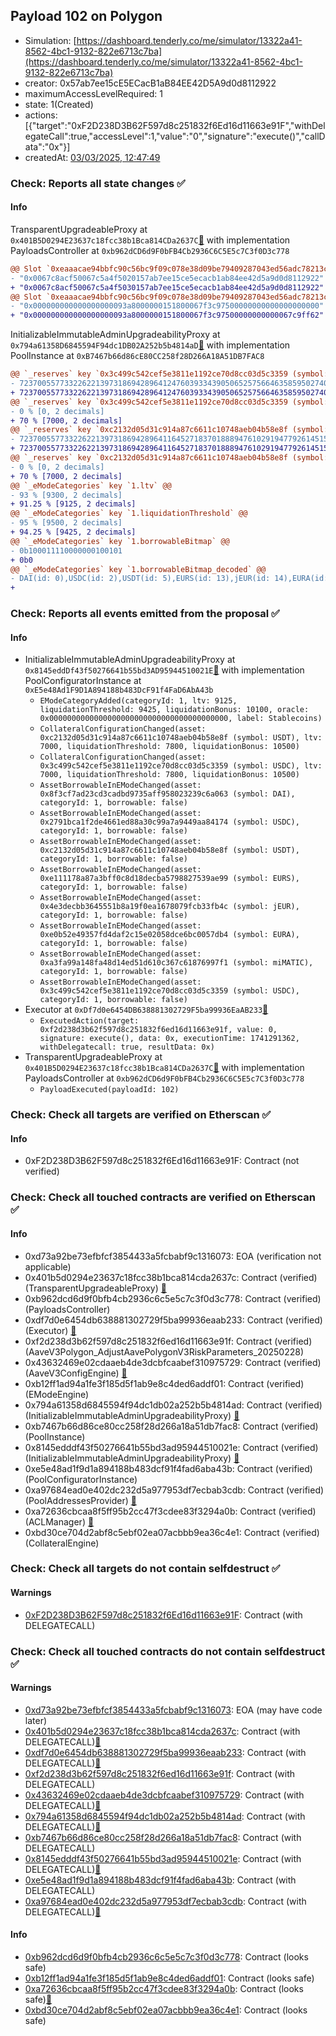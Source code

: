 ## Payload 102 on Polygon

- Simulation: [https://dashboard.tenderly.co/me/simulator/13322a41-8562-4bc1-9132-822e6713c7ba](https://dashboard.tenderly.co/me/simulator/13322a41-8562-4bc1-9132-822e6713c7ba)
- creator: 0x57ab7ee15cE5ECacB1aB84EE42D5A9d0d8112922
- maximumAccessLevelRequired: 1
- state: 1(Created)
- actions: [{"target":"0xF2D238D3B62F597d8c251832f6Ed16d11663e91F","withDelegateCall":true,"accessLevel":1,"value":"0","signature":"execute()","callData":"0x"}]
- createdAt: [03/03/2025, 12:47:49](https://polygonscan.com/tx/0xbe1d9dde3a2a9d27728d87a10100f5ef4c9039a2f44397b59ce25fc711831645)

### Check: Reports all state changes :white_check_mark:

#### Info


TransparentUpgradeableProxy at `0x401B5D0294E23637c18fcc38b1Bca814CDa2637C`[:ghost:](https://github.com/bgd-labs/aave-address-book "GovernanceV3Polygon.PAYLOADS_CONTROLLER") with implementation PayloadsController at `0xb962dCD6d9F0bFB4Cb2936C6C5E5c7C3f0D3c778`
```diff
@@ Slot `0xeaaacae94bbfc90c56bc9f09c078e38d09be79409287043ed56adc78213c2109` @@
- "0x0067c8acf50067c5a4f5020157ab7ee15ce5ecacb1ab84ee42d5a9d0d8112922"
+ "0x0067c8acf50067c5a4f5030157ab7ee15ce5ecacb1ab84ee42d5a9d0d8112922"
@@ Slot `0xeaaacae94bbfc90c56bc9f09c078e38d09be79409287043ed56adc78213c210a` @@
- "0x000000000000000000093a8000000151800067f3c97500000000000000000000"
+ "0x000000000000000000093a8000000151800067f3c97500000000000067c9ff62"
```

InitializableImmutableAdminUpgradeabilityProxy at `0x794a61358D6845594F94dc1DB02A252b5b4814aD`[:ghost:](https://github.com/bgd-labs/aave-address-book "AaveV3Polygon.POOL") with implementation PoolInstance at `0xB7467b66d86cE80CC258f28D266A18A51DB7FAC8`
```diff
@@ `_reserves` key `0x3c499c542cef5e3811e1192ce70d8cc03d5c3359 (symbol: USDC).configuration.data` @@
- 7237005577332262213973186942896412476039334390506525756646358595027403800576
+ 7237005577332262213973186942896412476039334390506525756646358595027403807576
@@ `_reserves` key `0x3c499c542cef5e3811e1192ce70d8cc03d5c3359 (symbol: USDC).configuration.data_decoded.ltv` @@
- 0 % [0, 2 decimals]
+ 70 % [7000, 2 decimals]
@@ `_reserves` key `0xc2132d05d31c914a87c6611c10748aeb04b58e8f (symbol: USDT).configuration.data` @@
- 7237005577332262213973186942896411645271837018889476102919477926145153302528
+ 7237005577332262213973186942896411645271837018889476102919477926145153309528
@@ `_reserves` key `0xc2132d05d31c914a87c6611c10748aeb04b58e8f (symbol: USDT).configuration.data_decoded.ltv` @@
- 0 % [0, 2 decimals]
+ 70 % [7000, 2 decimals]
@@ `_eModeCategories` key `1.ltv` @@
- 93 % [9300, 2 decimals]
+ 91.25 % [9125, 2 decimals]
@@ `_eModeCategories` key `1.liquidationThreshold` @@
- 95 % [9500, 2 decimals]
+ 94.25 % [9425, 2 decimals]
@@ `_eModeCategories` key `1.borrowableBitmap` @@
- 0b100011110000000100101
+ 0b0
@@ `_eModeCategories` key `1.borrowableBitmap_decoded` @@
- DAI(id: 0),USDC(id: 2),USDT(id: 5),EURS(id: 13),jEUR(id: 14),EURA(id: 15),miMATIC(id: 16),USDCn(id: 20)
+ 
```


### Check: Reports all events emitted from the proposal :white_check_mark:

#### Info

- InitializableImmutableAdminUpgradeabilityProxy at `0x8145eddDf43f50276641b55bd3AD95944510021E`[:ghost:](https://github.com/bgd-labs/aave-address-book "AaveV3Polygon.POOL_CONFIGURATOR") with implementation PoolConfiguratorInstance at `0xE5e48Ad1F9D1A894188b483DcF91f4FaD6AbA43b`
  - `EModeCategoryAdded(categoryId: 1, ltv: 9125, liquidationThreshold: 9425, liquidationBonus: 10100, oracle: 0x0000000000000000000000000000000000000000, label: Stablecoins)`
  - `CollateralConfigurationChanged(asset: 0xc2132d05d31c914a87c6611c10748aeb04b58e8f (symbol: USDT), ltv: 7000, liquidationThreshold: 7800, liquidationBonus: 10500)`
  - `CollateralConfigurationChanged(asset: 0x3c499c542cef5e3811e1192ce70d8cc03d5c3359 (symbol: USDC), ltv: 7000, liquidationThreshold: 7800, liquidationBonus: 10500)`
  - `AssetBorrowableInEModeChanged(asset: 0x8f3cf7ad23cd3cadbd9735aff958023239c6a063 (symbol: DAI), categoryId: 1, borrowable: false)`
  - `AssetBorrowableInEModeChanged(asset: 0x2791bca1f2de4661ed88a30c99a7a9449aa84174 (symbol: USDC), categoryId: 1, borrowable: false)`
  - `AssetBorrowableInEModeChanged(asset: 0xc2132d05d31c914a87c6611c10748aeb04b58e8f (symbol: USDT), categoryId: 1, borrowable: false)`
  - `AssetBorrowableInEModeChanged(asset: 0xe111178a87a3bff0c8d18decba5798827539ae99 (symbol: EURS), categoryId: 1, borrowable: false)`
  - `AssetBorrowableInEModeChanged(asset: 0x4e3decbb3645551b8a19f0ea1678079fcb33fb4c (symbol: jEUR), categoryId: 1, borrowable: false)`
  - `AssetBorrowableInEModeChanged(asset: 0xe0b52e49357fd4daf2c15e02058dce6bc0057db4 (symbol: EURA), categoryId: 1, borrowable: false)`
  - `AssetBorrowableInEModeChanged(asset: 0xa3fa99a148fa48d14ed51d610c367c61876997f1 (symbol: miMATIC), categoryId: 1, borrowable: false)`
  - `AssetBorrowableInEModeChanged(asset: 0x3c499c542cef5e3811e1192ce70d8cc03d5c3359 (symbol: USDC), categoryId: 1, borrowable: false)`
- Executor at `0xDf7d0e6454DB638881302729F5ba99936EaAB233`[:ghost:](https://github.com/bgd-labs/aave-address-book "AaveV2Polygon.POOL_ADMIN, AaveV3Polygon.ACL_ADMIN, GovernanceV3Polygon.EXECUTOR_LVL_1")
  - `ExecutedAction(target: 0xf2d238d3b62f597d8c251832f6ed16d11663e91f, value: 0, signature: execute(), data: 0x, executionTime: 1741291362, withDelegatecall: true, resultData: 0x)`
- TransparentUpgradeableProxy at `0x401B5D0294E23637c18fcc38b1Bca814CDa2637C`[:ghost:](https://github.com/bgd-labs/aave-address-book "GovernanceV3Polygon.PAYLOADS_CONTROLLER") with implementation PayloadsController at `0xb962dCD6d9F0bFB4Cb2936C6C5E5c7C3f0D3c778`
  - `PayloadExecuted(payloadId: 102)`

### Check: Check all targets are verified on Etherscan :white_check_mark:

#### Info

- 0xF2D238D3B62F597d8c251832f6Ed16d11663e91F: Contract (not verified) 

### Check: Check all touched contracts are verified on Etherscan :white_check_mark:

#### Info

- 0xd73a92be73efbfcf3854433a5fcbabf9c1316073: EOA (verification not applicable)
- 0x401b5d0294e23637c18fcc38b1bca814cda2637c: Contract (verified) (TransparentUpgradeableProxy) [:ghost:](https://github.com/bgd-labs/aave-address-book "GovernanceV3Polygon.PAYLOADS_CONTROLLER")
- 0xb962dcd6d9f0bfb4cb2936c6c5e5c7c3f0d3c778: Contract (verified) (PayloadsController) 
- 0xdf7d0e6454db638881302729f5ba99936eaab233: Contract (verified) (Executor) [:ghost:](https://github.com/bgd-labs/aave-address-book "AaveV2Polygon.POOL_ADMIN, AaveV3Polygon.ACL_ADMIN, GovernanceV3Polygon.EXECUTOR_LVL_1")
- 0xf2d238d3b62f597d8c251832f6ed16d11663e91f: Contract (verified) (AaveV3Polygon_AdjustAavePolygonV3RiskParameters_20250228) 
- 0x43632469e02cdaaeb4de3dcbfcaabef310975729: Contract (verified) (AaveV3ConfigEngine) [:ghost:](https://github.com/bgd-labs/aave-address-book "AaveV3Polygon.CONFIG_ENGINE")
- 0xb12ff1ad94a1fe3f185d5f1ab9e8c4ded6addf01: Contract (verified) (EModeEngine) 
- 0x794a61358d6845594f94dc1db02a252b5b4814ad: Contract (verified) (InitializableImmutableAdminUpgradeabilityProxy) [:ghost:](https://github.com/bgd-labs/aave-address-book "AaveV3Polygon.POOL")
- 0xb7467b66d86ce80cc258f28d266a18a51db7fac8: Contract (verified) (PoolInstance) 
- 0x8145edddf43f50276641b55bd3ad95944510021e: Contract (verified) (InitializableImmutableAdminUpgradeabilityProxy) [:ghost:](https://github.com/bgd-labs/aave-address-book "AaveV3Polygon.POOL_CONFIGURATOR")
- 0xe5e48ad1f9d1a894188b483dcf91f4fad6aba43b: Contract (verified) (PoolConfiguratorInstance) 
- 0xa97684ead0e402dc232d5a977953df7ecbab3cdb: Contract (verified) (PoolAddressesProvider) [:ghost:](https://github.com/bgd-labs/aave-address-book "AaveV3Polygon.POOL_ADDRESSES_PROVIDER")
- 0xa72636cbcaa8f5ff95b2cc47f3cdee83f3294a0b: Contract (verified) (ACLManager) [:ghost:](https://github.com/bgd-labs/aave-address-book "AaveV3Polygon.ACL_MANAGER")
- 0xbd30ce704d2abf8c5ebf02ea07acbbb9ea36c4e1: Contract (verified) (CollateralEngine) 

### Check: Check all targets do not contain selfdestruct :white_check_mark:

#### Warnings

- [0xF2D238D3B62F597d8c251832f6Ed16d11663e91F](https://polygonscan.com/address/0xF2D238D3B62F597d8c251832f6Ed16d11663e91F): Contract (with DELEGATECALL)

### Check: Check all touched contracts do not contain selfdestruct :white_check_mark:

#### Warnings

- [0xd73a92be73efbfcf3854433a5fcbabf9c1316073](https://polygonscan.com/address/0xd73a92be73efbfcf3854433a5fcbabf9c1316073): EOA (may have code later)
- [0x401b5d0294e23637c18fcc38b1bca814cda2637c](https://polygonscan.com/address/0x401b5d0294e23637c18fcc38b1bca814cda2637c): Contract (with DELEGATECALL)[:ghost:](https://github.com/bgd-labs/aave-address-book "GovernanceV3Polygon.PAYLOADS_CONTROLLER")
- [0xdf7d0e6454db638881302729f5ba99936eaab233](https://polygonscan.com/address/0xdf7d0e6454db638881302729f5ba99936eaab233): Contract (with DELEGATECALL)[:ghost:](https://github.com/bgd-labs/aave-address-book "AaveV2Polygon.POOL_ADMIN, AaveV3Polygon.ACL_ADMIN, GovernanceV3Polygon.EXECUTOR_LVL_1")
- [0xf2d238d3b62f597d8c251832f6ed16d11663e91f](https://polygonscan.com/address/0xf2d238d3b62f597d8c251832f6ed16d11663e91f): Contract (with DELEGATECALL)
- [0x43632469e02cdaaeb4de3dcbfcaabef310975729](https://polygonscan.com/address/0x43632469e02cdaaeb4de3dcbfcaabef310975729): Contract (with DELEGATECALL)[:ghost:](https://github.com/bgd-labs/aave-address-book "AaveV3Polygon.CONFIG_ENGINE")
- [0x794a61358d6845594f94dc1db02a252b5b4814ad](https://polygonscan.com/address/0x794a61358d6845594f94dc1db02a252b5b4814ad): Contract (with DELEGATECALL)[:ghost:](https://github.com/bgd-labs/aave-address-book "AaveV3Polygon.POOL")
- [0xb7467b66d86ce80cc258f28d266a18a51db7fac8](https://polygonscan.com/address/0xb7467b66d86ce80cc258f28d266a18a51db7fac8): Contract (with DELEGATECALL)
- [0x8145edddf43f50276641b55bd3ad95944510021e](https://polygonscan.com/address/0x8145edddf43f50276641b55bd3ad95944510021e): Contract (with DELEGATECALL)[:ghost:](https://github.com/bgd-labs/aave-address-book "AaveV3Polygon.POOL_CONFIGURATOR")
- [0xe5e48ad1f9d1a894188b483dcf91f4fad6aba43b](https://polygonscan.com/address/0xe5e48ad1f9d1a894188b483dcf91f4fad6aba43b): Contract (with DELEGATECALL)
- [0xa97684ead0e402dc232d5a977953df7ecbab3cdb](https://polygonscan.com/address/0xa97684ead0e402dc232d5a977953df7ecbab3cdb): Contract (with DELEGATECALL)[:ghost:](https://github.com/bgd-labs/aave-address-book "AaveV3Polygon.POOL_ADDRESSES_PROVIDER")

#### Info

- [0xb962dcd6d9f0bfb4cb2936c6c5e5c7c3f0d3c778](https://polygonscan.com/address/0xb962dcd6d9f0bfb4cb2936c6c5e5c7c3f0d3c778): Contract (looks safe)
- [0xb12ff1ad94a1fe3f185d5f1ab9e8c4ded6addf01](https://polygonscan.com/address/0xb12ff1ad94a1fe3f185d5f1ab9e8c4ded6addf01): Contract (looks safe)
- [0xa72636cbcaa8f5ff95b2cc47f3cdee83f3294a0b](https://polygonscan.com/address/0xa72636cbcaa8f5ff95b2cc47f3cdee83f3294a0b): Contract (looks safe)[:ghost:](https://github.com/bgd-labs/aave-address-book "AaveV3Polygon.ACL_MANAGER")
- [0xbd30ce704d2abf8c5ebf02ea07acbbb9ea36c4e1](https://polygonscan.com/address/0xbd30ce704d2abf8c5ebf02ea07acbbb9ea36c4e1): Contract (looks safe)

